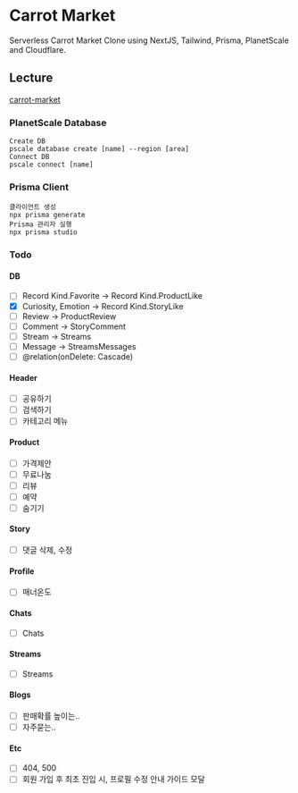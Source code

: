 # Carrot Market

Serverless Carrot Market Clone using NextJS, Tailwind, Prisma, PlanetScale and Cloudflare.

## Lecture

[carrot-market](https://nomadcoders.co/carrot-market)

### PlanetScale Database

```
Create DB
pscale database create [name] --region [area]
Connect DB
pscale connect [name]
```

### Prisma Client

```
클라이언트 생성
npx prisma generate
Prisma 관리자 실행
npx prisma studio
```

### Todo

#### DB

- [ ] Record Kind.Favorite -> Record Kind.ProductLike
- [x] Curiosity, Emotion -> Record Kind.StoryLike
- [ ] Review -> ProductReview
- [ ] Comment -> StoryComment
- [ ] Stream -> Streams
- [ ] Message -> StreamsMessages
- [ ] @relation(onDelete: Cascade)

#### Header

- [ ] 공유하기
- [ ] 검색하기
- [ ] 카테고리 메뉴

#### Product

- [ ] 가격제안
- [ ] 무료나눔
- [ ] 리뷰
- [ ] 예약
- [ ] 숨기기

#### Story

- [ ] 댓글 삭제, 수정

#### Profile

- [ ] 매너온도

#### Chats

- [ ] Chats

#### Streams

- [ ] Streams

#### Blogs

- [ ] 판매확률 높이는..
- [ ] 자주묻는..

#### Etc

- [ ] 404, 500
- [ ] 회원 가입 후 최초 진입 시, 프로필 수정 안내 가이드 모달
